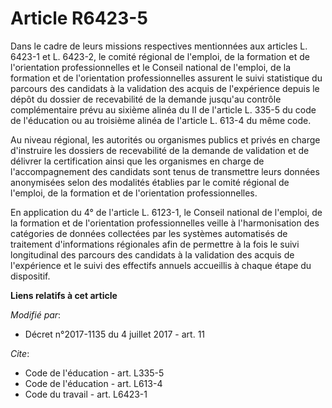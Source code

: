 # Article R6423-5

Dans le cadre de leurs missions respectives mentionnées aux articles L. 6423-1 et L. 6423-2, le comité régional de l'emploi,
de la formation et de l'orientation professionnelles et le Conseil national de l'emploi, de la formation et de l'orientation
professionnelles assurent le suivi statistique du parcours des candidats à la validation des acquis de l'expérience depuis le
dépôt du dossier de recevabilité de la demande jusqu'au contrôle complémentaire prévu au sixième alinéa du II de l'article L.
335-5 du code de l'éducation ou au troisième alinéa de l'article L. 613-4 du même code. 

Au niveau régional, les autorités ou organismes publics et privés en charge d'instruire les dossiers de recevabilité de la
demande de validation et de délivrer la certification ainsi que les organismes en charge de l'accompagnement des candidats
sont tenus de transmettre leurs données anonymisées selon des modalités établies par le comité régional de l'emploi, de la
formation et de l'orientation professionnelles. 

En application du 4° de l'article L. 6123-1, le Conseil national de l'emploi, de la formation et de l'orientation
professionnelles veille à l'harmonisation des catégories de données collectées par les systèmes automatisés de traitement
d'informations régionales afin de permettre à la fois le suivi longitudinal des parcours des candidats à la validation des
acquis de l'expérience et le suivi des effectifs annuels accueillis à chaque étape du dispositif.

**Liens relatifs à cet article**

_Modifié par_:

  - Décret n°2017-1135 du 4 juillet 2017 - art. 11

_Cite_:

  - Code de l'éducation - art. L335-5
  - Code de l'éducation - art. L613-4
  - Code du travail - art. L6423-1
